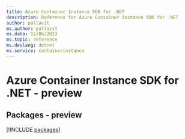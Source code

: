 ```yaml
---
title: Azure Container Instance SDK for .NET
description: Reference for Azure Container Instance SDK for .NET
author: pallavit
ms.author: pallavit
ms.data: 12/06/2022
ms.topic: reference
ms.devlang: dotnet
ms.service: containerinstance
---
```

# Azure Container Instance SDK for .NET - preview
## Packages - preview
[!INCLUDE [packages](container-instance-index.md)]